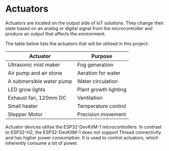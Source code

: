 # Actuators

Actuators are located on the output side of IoT solutions. They change their state based on an analog or digital signal
from the microcontroller and produce an output that affects the environment.

The table below lists the actuators that will be utilised in this project:

| **Actuator**             | **Purpose**           |
|--------------------------|-----------------------|
| Ultrasonic mist maker    | Fog generation        |
| Air pump and air stone   | Aeration for water    |
| A submersible water pump | Water circulation     |
| LED grow lights          | Plant growth lighting |
| Exhaust fan, 120mm DC    | Ventilation           |
| Small heater             | Temperature control   |
| Stepper Motor            | Precision movement    |

Actuator devices utilise the ESP32-DevKitM-1 microcontrollers. In contrast to ESP32-H2, the ESP32-DevKitM-1 does not
support Thread connectivity and has higher power consumption. It is used to control actuators, which inherently consume
a lot of power.
